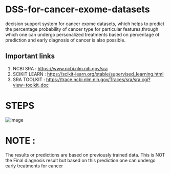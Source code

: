 # DSS-for-cancer-exome-datasets
decision support system for cancer exome datasets, which helps to predict the percentage probability of cancer type for particular features,through which
one can undergo personalized treatments based on percentage of prediction and early diagnosis of cancer is also possible.

## Important links
1. NCBI SRA : https://www.ncbi.nlm.nih.gov/sra
2. SCIKIT LEARN : https://scikit-learn.org/stable/supervised_learning.html
3. SRA TOOLKIT : https://trace.ncbi.nlm.nih.gov/Traces/sra/sra.cgi?view=toolkit_doc

# STEPS
![image](https://user-images.githubusercontent.com/70704151/136044841-d5cc8d1d-655e-4794-99ee-d025049d1da1.png)

# NOTE : 
The results or predictions are based on previously trained data. This is NOT the Final diagnosis result but based on this prediction one can undergo early treatments for cancer






